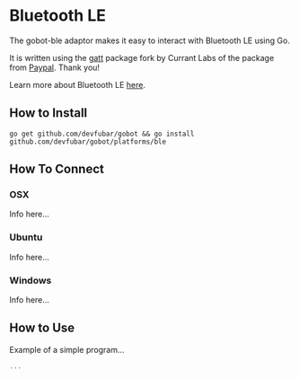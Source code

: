 # Bluetooth LE

The gobot-ble adaptor makes it easy to interact with Bluetooth LE using Go.

It is written using the [gatt](https://github.com/currantlabs/gatt) package fork by Currant Labs of the package from [Paypal](https://github.com/paypal). Thank you!

Learn more about Bluetooth LE [here](http://en.wikipedia.org/wiki/Bluetooth_low_energy).

## How to Install
```
go get github.com/devfubar/gobot && go install github.com/devfubar/gobot/platforms/ble
```

## How To Connect

### OSX

Info here...

### Ubuntu

Info here...

### Windows

Info here...

## How to Use

Example of a simple program...

```go
...
```
